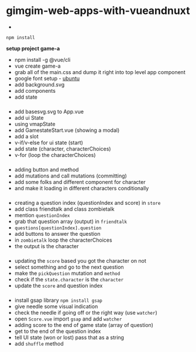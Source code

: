 # gimgim-web-apps-with-vueandnuxt
- 
```
npm install
```

**setup project game-a**
- npm install -g @vue/cli
- vue create game-a
- grab all of the main.css and dump it right into top level app component 
- google font setup - [ubuntu](https://fonts.googleapis.com/css2?family=Ubuntu:wght@300;400&display=swap)
- add background.svg
- add components
- add state
###
- add basesvg.svg to App.vue
- add ui State
- using vmapState
- add GamestateStart.vue (showing a modal)
- add a slot
- v-if/v-else for ui state (start)
- add state (character, characterChoices)
- v-for (loop the characterChoices)
###
- adding button and method
- add mutations and call mutations (committing)
- add some folks and different component for character
- and make it loading in different characters conditionally
###
- creating a question index (questionIndex and score) in `store`
- add class friendtalk and class zombietalk
- mention `questionIndex`
- grab that question array (output) in `friendtalk`
- `questions[questionIndex].question`
- add buttons to answer the question
- in `zombietalk` loop the characterChoices
- the output is the character
###
- updating the `score` based you got the character on not
- select something and go to the next question
- make the `pickQuestion` mutation and `method`
- check if the `state.character` is the `character`
- update the `score` and question index
###
- install gsap library `npm install gsap`
- give needle some visual indication
- check the needle if going off or the right way (use `watcher`)
- open `Score.vue` import `gsap` and add `watcher` 
- adding score to the end of game state (array of question)
- get to the end of the question index 
- tell UI state (won or lost) pass that as a string
- add `shuffle` method
